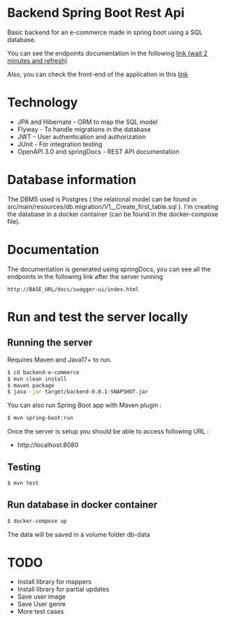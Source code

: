 # Backend Spring Boot Rest Api 
Basic backend for an e-commerce made in spring boot using a SQL database.

You can see the endpoints documentation in the following [link (wait 2 minutes and refresh)](https://angel-garces-back-end-e-commerce.onrender.com/docs/swagger-ui/index.html)

Also, you can check the front-end of the application in this [link ](https://github.com/AngelVzla99/front-end-e-commerce-next)

# Technology
* JPA and Hibernate - ORM to map the SQL model
* Flyway - To handle migrations in the database
* JWT - User authentication and authorization
* JUnit - For integration testing
* OpenAPI 3.0 and springDocs - REST API documentation

# Database information

The DBMS used is Postgres ( the relational model can be found in src/main/resources/db.migration/V1__Create_first_table.sql ). I'm creating the database in a docker container (can be found in the docker-compose file).

# Documentation
The documentation is generated using springDocs, you can see all the endpoints in the following link after the server running

```
http://BASE_URL/docs/swagger-ui/index.html
```

# Run and test the server locally

## Running the server
Requires Maven and Java17+ to run.
```sh
$ cd backend-e-commerce
$ mvn clean install
$ maven package
$ java -jar target/backend-0.0.1-SNAPSHOT.jar
```

You can also run Spring Boot app with Maven plugin :

```sh
$ mvn spring-boot:run
```

Once the server is setup you should be able to access following URL :
- http://localhost:8080

## Testing

```sh
$ mvn test
```

## Run database in docker container

```sh
$ docker-compose up
```

The data will be saved in a volume folder db-data

# TODO

* Install library for mappers
* Install library for partial updates
* Save user image 
* Save User genre 
* More test cases
